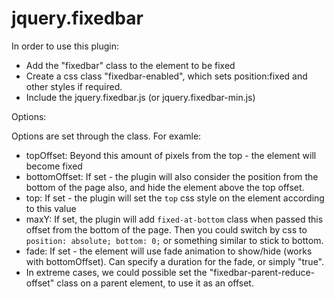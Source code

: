 jquery.fixedbar
===============

In order to use this plugin:

* Add the "fixedbar" class to the element to be fixed
* Create a css class "fixedbar-enabled", which sets position:fixed and other styles if required.
* Include the jquery.fixedbar.js (or jquery.fixedbar-min.js)

Options:

Options are set through the class. For examle: <div class="fixedbar { topOffset: 20 }"></div>
* topOffset: Beyond this amount of pixels from the top - the element will become fixed
* bottomOffset: If set - the plugin will also consider the position from the bottom of the page also, and hide the element above the top offset.
* top: If set - the plugin will set the `top` css style on the element according to this value
* maxY: If set, the plugin will add `fixed-at-bottom` class when passed this offset from the bottom of the page. Then you could switch by css to `position: absolute; bottom: 0;` or something similar to stick to bottom.
* fade: If set - the element will use fade animation to show/hide (works with bottomOffset). Can specify a duration for the fade, or simply "true".
* In extreme cases, we could possible set the "fixedbar-parent-reduce-offset" class on a parent element, to use it as an offset.
